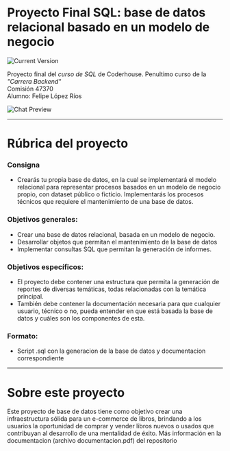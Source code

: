 Proyecto Final SQL: base de datos relacional basado en un modelo de negocio
============
![Current Version](https://img.shields.io/badge/version-1.0.0-green.svg)

Proyecto final del _curso de SQL_ de Coderhouse. Penultimo curso de la _"Carrera Backend"_ \
Comisión 47370\
Alumno: Felipe López Ríos

![Chat Preview](https://i.imgur.com/1dDUMIU.png)

---
# Rúbrica del proyecto

### Consigna
- Crearás tu propia base de datos, en la cual se implementará el modelo relacional para representar procesos basados en un modelo de negocio propio, con dataset público o ficticio. Implementarás los procesos técnicos que requiere el mantenimiento de una base de datos.

### Objetivos generales:

- Crear una base de datos relacional, basada en un modelo de negocio.
- Desarrollar objetos que permitan el mantenimiento de la base de datos
- Implementar consultas SQL que permitan la generación de informes.

### Objetivos específicos:

- El proyecto debe contener una estructura que permita la generación de reportes de diversas temáticas, todas relacionadas con la temática principal.
- También debe contener la documentación necesaria para que cualquier usuario, técnico o no, pueda entender en que está basada la base de datos y cuáles son los componentes de esta. 

### Formato:
- Script .sql con la generacion de la base de datos y documentacion correspondiente


---

# Sobre este proyecto

Este proyecto de base de datos tiene como objetivo crear una infraestructura sólida para un e-commerce de libros, brindando a los usuarios la oportunidad de comprar y vender libros nuevos o usados que contribuyan al desarrollo de una mentalidad de éxito.
Más información en la documentacion (archivo documentacion.pdf) del repositorio
